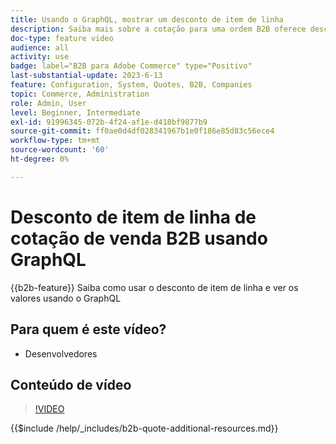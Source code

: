 ```yaml
---
title: Usando o GraphQL, mostrar um desconto de item de linha
description: Saiba mais sobre a cotação para uma ordem B2B oferece desconto de item de linha usando o GraphQL
doc-type: feature video
audience: all
activity: use
badge: label="B2B para Adobe Commerce" type="Positivo"
last-substantial-update: 2023-6-13
feature: Configuration, System, Quotes, B2B, Companies
topic: Commerce, Administration
role: Admin, User
level: Beginner, Intermediate
exl-id: 91996345-072b-4f24-af1e-d418bf9877b9
source-git-commit: ff0ae0d4df028341967b1e0f186e85d83c56ece4
workflow-type: tm+mt
source-wordcount: '60'
ht-degree: 0%

---
```


# Desconto de item de linha de cotação de venda B2B usando GraphQL

{{b2b-feature}}
Saiba como usar o desconto de item de linha e ver os valores usando o GraphQL

## Para quem é este vídeo?

- Desenvolvedores

## Conteúdo de vídeo

>[!VIDEO](https://video.tv.adobe.com/v/3420419?learn=on)

{{$include /help/_includes/b2b-quote-additional-resources.md}}
